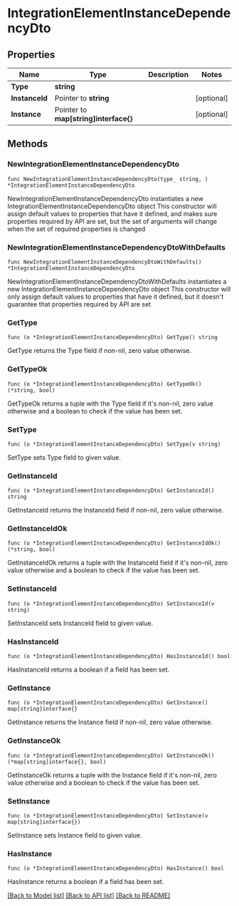 # IntegrationElementInstanceDependencyDto

## Properties

Name | Type | Description | Notes
------------ | ------------- | ------------- | -------------
**Type** | **string** |  | 
**InstanceId** | Pointer to **string** |  | [optional] 
**Instance** | Pointer to **map[string]interface{}** |  | [optional] 

## Methods

### NewIntegrationElementInstanceDependencyDto

`func NewIntegrationElementInstanceDependencyDto(type_ string, ) *IntegrationElementInstanceDependencyDto`

NewIntegrationElementInstanceDependencyDto instantiates a new IntegrationElementInstanceDependencyDto object
This constructor will assign default values to properties that have it defined,
and makes sure properties required by API are set, but the set of arguments
will change when the set of required properties is changed

### NewIntegrationElementInstanceDependencyDtoWithDefaults

`func NewIntegrationElementInstanceDependencyDtoWithDefaults() *IntegrationElementInstanceDependencyDto`

NewIntegrationElementInstanceDependencyDtoWithDefaults instantiates a new IntegrationElementInstanceDependencyDto object
This constructor will only assign default values to properties that have it defined,
but it doesn't guarantee that properties required by API are set

### GetType

`func (o *IntegrationElementInstanceDependencyDto) GetType() string`

GetType returns the Type field if non-nil, zero value otherwise.

### GetTypeOk

`func (o *IntegrationElementInstanceDependencyDto) GetTypeOk() (*string, bool)`

GetTypeOk returns a tuple with the Type field if it's non-nil, zero value otherwise
and a boolean to check if the value has been set.

### SetType

`func (o *IntegrationElementInstanceDependencyDto) SetType(v string)`

SetType sets Type field to given value.


### GetInstanceId

`func (o *IntegrationElementInstanceDependencyDto) GetInstanceId() string`

GetInstanceId returns the InstanceId field if non-nil, zero value otherwise.

### GetInstanceIdOk

`func (o *IntegrationElementInstanceDependencyDto) GetInstanceIdOk() (*string, bool)`

GetInstanceIdOk returns a tuple with the InstanceId field if it's non-nil, zero value otherwise
and a boolean to check if the value has been set.

### SetInstanceId

`func (o *IntegrationElementInstanceDependencyDto) SetInstanceId(v string)`

SetInstanceId sets InstanceId field to given value.

### HasInstanceId

`func (o *IntegrationElementInstanceDependencyDto) HasInstanceId() bool`

HasInstanceId returns a boolean if a field has been set.

### GetInstance

`func (o *IntegrationElementInstanceDependencyDto) GetInstance() map[string]interface{}`

GetInstance returns the Instance field if non-nil, zero value otherwise.

### GetInstanceOk

`func (o *IntegrationElementInstanceDependencyDto) GetInstanceOk() (*map[string]interface{}, bool)`

GetInstanceOk returns a tuple with the Instance field if it's non-nil, zero value otherwise
and a boolean to check if the value has been set.

### SetInstance

`func (o *IntegrationElementInstanceDependencyDto) SetInstance(v map[string]interface{})`

SetInstance sets Instance field to given value.

### HasInstance

`func (o *IntegrationElementInstanceDependencyDto) HasInstance() bool`

HasInstance returns a boolean if a field has been set.


[[Back to Model list]](../README.md#documentation-for-models) [[Back to API list]](../README.md#documentation-for-api-endpoints) [[Back to README]](../README.md)



